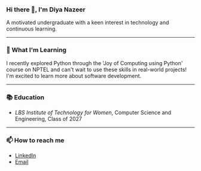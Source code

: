 ### Hi there 👋, I'm Diya Nazeer
A motivated undergraduate with a keen interest in technology and continuous learning.

---
### 🌱 What I'm Learning
I recently explored Python through the 'Joy of Computing using Python' course on NPTEL and can't wait to use these skills in real-world projects! I'm excited to learn more about software development.

---


### 📚 Education
- *LBS Institute of Technology for Women*, Computer Science and Engineering, Class of 2027

---


### 📫 How to reach me
- [LinkedIn](linkedin.com/in/diyanazeer)
- [Email](diyanazeereng@gmail.com)
